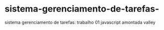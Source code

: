 # sistema-gerenciamento-de-tarefas-
sistema gerenciamento de tarefas: trabalho 01 javascript amontada valley
